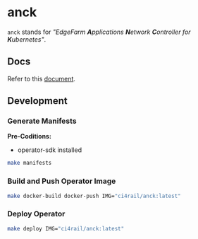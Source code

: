 # anck

`anck` stands for *"EdgeFarm **A**pplications **N**etwork **C**ontroller for **K**ubernetes"*.

## Docs

Refer to this [document](docs/README.md).

## Development

### Generate Manifests

**Pre-Coditions:**

- operator-sdk installed

```bash
make manifests
```

### Build and Push Operator Image

```bash
make docker-build docker-push IMG="ci4rail/anck:latest"
```

### Deploy Operator

```bash
make deploy IMG="ci4rail/anck:latest"
```
